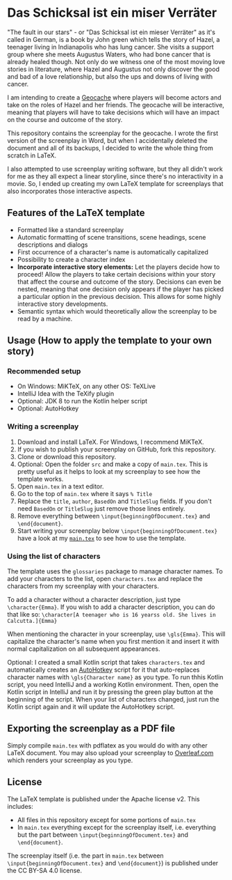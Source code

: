# Das Schicksal ist ein miser Verräter

"The fault in our stars" - or "Das Schicksal ist ein mieser Verräter" as it's called in German, is a book by John green 
which tells the story of Hazel, a teenager living in Indianapolis who has lung cancer.
She visits a support group where she meets Augustus Waters, who had bone cancer that is already healed though.
Not only do we witness one of the most moving love stories in literature, where Hazel and Augustus not only discover the 
good and bad of a love relationship, but also the ups and downs of living with cancer.

I am intending to create a [Geocache](geocaching.com) where players will become actors and take on the roles of Hazel and her friends.
The geocache will be interactive, meaning that players will have to take decisions which will have an impact on the course and outcome of the story.

This repository contains the screenplay for the geocache.
I wrote the first version of the screenplay in Word, but when I accidentally deleted the document and all of its backups,
I decided to write the whole thing from scratch in LaTeX.

I also attempted to use screenplay writing software, but they all didn't work for me as they all expect a linear storyline, since there's no interactivity in a movie.
So, I ended up creating my own LaTeX template for screenplays that also incorporates those interactive aspects.

## Features of the LaTeX template
- Formatted like a standard screenplay
- Automatic formatting of scene transitions, scene headings, scene descriptions and dialogs
- First occurrence of a character's name is automatically capitalized
- Possibility to create a character index
- **Incorporate interactive story elements:**
  Let the players decide how to proceed! 
  Allow the players to take certain decisions within your story that affect the course and outcome of the story. 
  Decisions can even be nested, meaning that one decision only appears if the player has picked a particular option in the previous decision. 
  This allows for some highly interactive story developments.
- Semantic syntax which would theoretically allow the screenplay to be read by a machine.
  
## Usage (How to apply the template to your own story)
### Recommended setup
- On Windows: MiKTeX, on any other OS: TeXLive
- IntelliJ Idea with the TeXify plugin
- Optional: JDK 8 to run the Kotlin helper script
- Optional: AutoHotkey

### Writing a screenplay
1. Download and install LaTeX. For Windows, I recommend MiKTeX.
2. If you wish to publish your screenplay on GitHub, fork this repository.
3. Clone or download this repository.
4. Optional: Open the folder `src` and make a copy of `main.tex`. This is pretty useful as it helps to look at my screenplay to see how the template works.
5. Open `main.tex` in a text editor. 
6. Go to the top of `main.tex` where it says `% Title`
7. Replace the `title`, `author`, `BasedOn` and `TitleSlug` fields. If you don't need `BasedOn` or `TitleSlug` just remove those lines entirely.
8. Remove everything between `\input{beginningOfDocument.tex}` and `\end{document}`.
9. Start writing your screenplay below `\input{beginningOfDocument.tex}` have a look at my [`main.tex`](src/main.tex) to see how to use the template.

### Using the list of characters
The template uses the `glossaries` package to manage character names.
To add your characters to the list, open `characters.tex` and replace the characters from my screenplay with your characters.

To add a character without a character description, just type `\character{Emma}`.
If you wish to add a character description, you can do that like so: `\character[A teenager who is 16 yearss old. She lives in Calcutta.]{Emma}`

When mentioning the character in your screenplay, use `\gls{Emma}`. 
This will capitalize the character's name when you first mention it and insert it with normal capitalization on all subsequent appearances.

Optional: I created a small Kotlin script that takes `characters.tex` and automatically creates an [AutoHotkey](https://www.autohotkey.com/) script for it that auto-replaces character names with `\gls{Character name}` as you type.
To run thhis Kotlin script, you need IntelliJ and a working Kotlin environment.
Then, open the Kotlin script in IntelliJ and run it by pressing the green play button at the beginning of the script.
When your list of characters changed, just run the Kotlin script again and it will update the AutoHotkey script.

## Exporting the screenplay as a PDF file
Simply compile `main.tex` with pdflatex as you would do with any other LaTeX document.
You may also upload your screenplay to [Overleaf.com](https://www.overleaf.com/) which renders your screenplay as you type.

## License
The LaTeX template is published under the Apache license v2. This includes:
- All files in this repository except for some portions of `main.tex`
- In `main.tex` everything except for the screenplay itself, i.e. everything but the part between `\input{beginningOfDocument.tex}` and `\end{document}`.

The screenplay itself (i.e. the part in `main.tex` between `\input{beginningOfDocument.tex}` and `\end{document}`) is published under the CC BY-SA 4.0 license.
